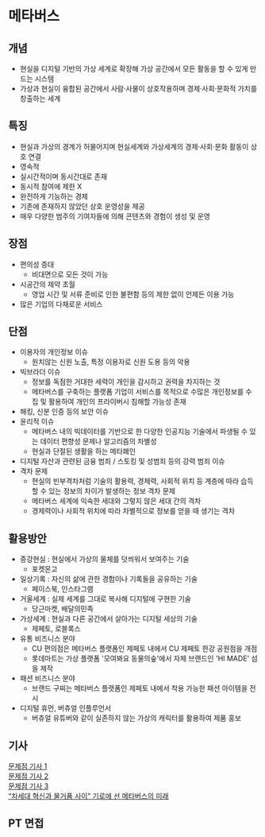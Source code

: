 # 메타버스
## 개념
- 현실을 디지털 기반의 가상 세계로 확장해 가상 공간에서 모든 활동을 할 수 있게 만드는 시스템
- 가상과 현실이 융합된 공간에서 사람·사물이 상호작용하며 경제·사회·문화적 가치를 창출하는 세계

## 특징
- 현실과 가상의 경계가 허물어지며 현실세계와 가상세계의 경제·사회·문화 활동이 상호 연결
- 영속적
- 실시간적이며 동시간대로 존재
- 동시적 참여에 제한 X
- 완전하게 기능하는 경제
- 기존에 존재하지 않았던 상호 운영성을 제공
- 매우 다양한 범주의 기여자들에 의해 콘텐츠와 경험이 생성 및 운영

## 장점
- 편의성 증대
  - 비대면으로 모든 것이 가능
- 시공간의 제약 초월
  - 영업 시간 및 서류 준비로 인한 불편함 등의 제한 없이 언제든 이용 가능
- 많은 기업의 다채로운 서비스

## 단점
- 이용자의 개인정보 이슈
  - 원치않는 신원 노출, 특정 이용자로 신원 도용 등의 악용
- 빅브라더 이슈
  - 정보를 독점한 거대한 세력이 개인을 감시하고 권력을 차지하는 것
  - 메타버스를 구축하는 플랫폼 기업이 서비스를 목적으로 수많은 개인정보를 수집 및 활용하여 개인의 프라이버시 침해할 가능성 존재
- 해킹, 신분 인증 등의 보안 이슈
- 윤리적 이슈
  -  메타버스 내의 빅데이터를 기반으로 한 다양한 인공지능 기술에서 파생될 수 있는 데이터 편향성 문제나 알고리즘의 차별성
  -  현실과 단절된 생활을 하는 메타폐인
- 디지털 자산과 관련된 금융 범죄 / 스토킹 및 성범죄 등의 강력 범죄 이슈
- 격차 문제
  - 현실의 빈부격차처럼 기술의 활용력, 경제력, 사회적 위치 등 계층에 따라 습득할 수 있는 정보의 차이가 발생하는 정보 격차 문제 
  - 메타버스 세계에 익숙한 세대와 그렇지 않은 세대 간의 격차
  - 경제력이나 사회적 위치에 따라 차별적으로 정보를 얻을 때 생기는 격차

## 활용방안
- 증강현실 : 현실에서 가상의 물체를 덧씌워서 보여주는 기술
  - 포켓몬고
- 일상기록 : 자신의 삶에 관한 경험이나 기록들을 공유하는 기술
  - 페이스북, 인스타그램
- 거울세계 : 실제 세계를 그대로 복사해 디지털에 구현한 기술
  - 당근마켓, 배달의민족
- 가상세계 : 현실과 다른 공간에서 살아가는 디지털 세상의 기술
  - 제페토, 로블록스
- 유통 비즈니스 분야
  - CU 편의점은 메타버스 플랫폼인 제페토 내에서 CU 제페토 한강 공원점을 개점
  - 롯데마트는 가상 플랫폼 '모여봐요 동물의숲'에서 자체 브랜드인 'HI MADE' 섬을 제작
- 패션 비즈니스 분야
  - 브랜드 구찌는 메타버스 플랫폼인 제페토 내에서 착용 가능한 패션 아이템을 전시
- 디지털 휴먼, 버츄얼 인플루언서
  - 버츄얼 유튜버와 같이 실존하지 않는 가상의 캐릭터를 활용하여 제품 홍보

## 기사
[문제점 기사 1](https://www.cctvnews.co.kr/news/articleView.html?idxno=233372)  
[문제점 기사 2](https://www.sciencetimes.co.kr/news/%EB%A9%94%ED%83%80%EB%B2%84%EC%8A%A4%EC%9D%98-%EB%B6%80%EC%9E%91%EC%9A%A9%EC%9D%80-%EB%AC%B4%EC%97%87%EC%9D%BC%EA%B9%8C/)  
[문제점 기사 3](https://biz.chosun.com/distribution/channel/2022/11/13/JQTBC6OPZRAPLJCUQRIL5VDL2U/)  
[“차세대 혁신과 물거품 사이” 기로에 선 메타버스의 미래](https://news.zum.com/articles/79739988)  

## PT 면접
